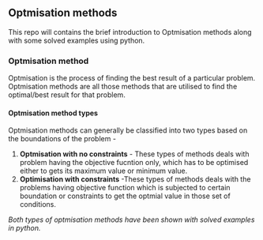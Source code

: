 ## Optmisation methods

This repo will contains the brief introduction to Optmisation methods along with some solved examples using python.

### Optmisation method
Optmisation is the process of finding the best result of a particular problem. Optmisation methods are all those methods that are utilised to find the optimal/best result for that problem.
#### Optmisation method types
Optmisation methods can generally be classified into two types based on the boundations of the problem -
1. **Optmisation with no constraints** - These types of methods deals with problem having the objective fucntion only, which has to be optimised either to gets its maximum value or minimum value.
2. **Optimisation with constraints** -These types of methods deals with the problems having objective function which is subjected to certain boundation or constraints to get the optmial value in those set of conditions.

_Both types of optmisation methods have been shown with solved examples in python._
